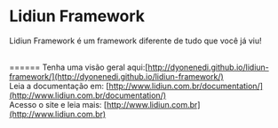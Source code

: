 # Lidiun Framework
Lidiun Framework é um framework diferente de tudo que você já viu!<br><br>


======
Tenha uma visão geral aqui:[http://dyonenedi.github.io/lidiun-framework/](http://dyonenedi.github.io/lidiun-framework/)<br>
Leia a documentação em: [http://www.lidiun.com.br/documentation/](http://www.lidiun.com.br/documentation/) <br>
Acesso o site e leia mais: [http://www.lidiun.com.br](http://www.lidiun.com.br) <br>
